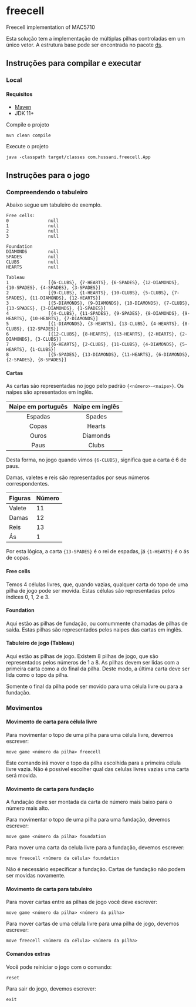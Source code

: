 # freecell
Freecell implementation of MAC5710

Esta solução tem a implementação de múltiplas pilhas controladas em um único vetor.
A estrutura base pode ser encontrada no pacote [ds](src/main/java/com/hussani/freecell/ds).

## Instruções para compilar e executar

### Local
#### Requisitos
- [Maven](http://maven.apache.org/)
- JDK 11+

Compile o projeto
```shell
mvn clean compile
```

Execute o projeto
```shell
java -classpath target/classes com.hussani.freecell.App
```

## Instruções para o jogo

### Compreendendo o tabuleiro

Abaixo segue um tabuleiro de exemplo.
```text
Free cells:
0               null           
1               null           
2               null           
3               null           

Foundation
DIAMONDS        null           
SPADES          null           
CLUBS           null           
HEARTS          null           

Tableau
1               [{6-CLUBS}, {7-HEARTS}, {6-SPADES}, {12-DIAMONDS}, {10-SPADES}, {4-SPADES}, {3-SPADES}]
2               [{9-CLUBS}, {1-HEARTS}, {10-CLUBS}, {5-CLUBS}, {7-SPADES}, {11-DIAMONDS}, {12-HEARTS}]
3               [{5-DIAMONDS}, {9-DIAMONDS}, {10-DIAMONDS}, {7-CLUBS}, {13-SPADES}, {3-DIAMONDS}, {1-SPADES}]
4               [{4-CLUBS}, {11-SPADES}, {9-SPADES}, {8-DIAMONDS}, {9-HEARTS}, {10-HEARTS}, {7-DIAMONDS}]
5               [{1-DIAMONDS}, {3-HEARTS}, {13-CLUBS}, {4-HEARTS}, {8-CLUBS}, {12-SPADES}]
6               [{12-CLUBS}, {8-HEARTS}, {13-HEARTS}, {2-HEARTS}, {2-DIAMONDS}, {3-CLUBS}]
7               [{6-HEARTS}, {2-CLUBS}, {11-CLUBS}, {4-DIAMONDS}, {5-HEARTS}, {1-CLUBS}]
8               [{5-SPADES}, {13-DIAMONDS}, {11-HEARTS}, {6-DIAMONDS}, {2-SPADES}, {8-SPADES}]
```

#### Cartas

As cartas são representadas no jogo pelo padrão `{<número>-<naipe>}`. 
Os naipes são apresentados em inglês.

| Naipe em português | Naipe em inglês |
|:------------------:|:---------------:|
|      Espadas       |     Spades      |
|       Copas        |     Hearts      |
|       Ouros        |    Diamonds     |
|        Paus        |      Clubs      |

Desta forma, no jogo quando vimos `{6-CLUBS}`, significa que a carta é 6 de paus.

Damas, valetes e reis são representados por seus números correspondentes.

| Figuras | Número |
|---------|--------|
| Valete  | 11     |
| Damas   | 12     |
| Reis    | 13     |
| Ás      | 1      |

Por esta lógica, a carta `{13-SPADES}` é o rei de espadas, 
já `{1-HEARTS}` é o ás de copas.

#### Free cells
Temos 4 células livres, que, quando vazias, qualquer carta do topo de uma pilha de jogo pode ser movida.
Estas células são representadas pelos índices 0, 1, 2 e 3.

#### Foundation
Aqui estão as pilhas de fundação, ou comummente chamadas de pilhas de saída.
Estas pilhas são representados pelos naipes das cartas em inglês.

#### Tabuleiro de jogo (Tableau)
Aqui estão as pilhas de jogo. Existem 8 pilhas de jogo, que são representados pelos números de 1 a 8.
As pilhas devem ser lidas com a primeira carta como a do final da pilha. 
Deste modo, a última carta deve ser lida como o topo da pilha.

Somente o final da pilha pode ser movido para uma célula livre ou para a fundação.

### Movimentos

#### Movimento de carta para célula livre

Para movimentar o topo de uma pilha para uma célula livre, devemos escrever:
```text
move game <número da pilha> freecell
```
Este comando irá mover o topo da pilha escolhida para a primeira célula livre vazia.
Não é possível escolher qual das celulas livres vazias uma carta será movida.

#### Movimento de carta para fundação

A fundação deve ser montada da carta de número mais baixo para o número mais alto.

Para movimentar o topo de uma pilha para uma fundação, devemos escrever:
```text
move game <número da pilha> foundation
```
Para mover uma carta da celula livre para a fundação, devemos escrever:
```text
move freecell <número da célula> foundation
```

Não é necessário especificar a fundação.
Cartas de fundação não podem ser movidas novamente.

#### Movimento de carta para tabuleiro

Para mover cartas entre as pilhas de jogo você deve escrever:
```text
move game <número da pilha> <número da pilha>
```

Para mover cartas de uma célula livre para uma pilha de jogo, devemos escrever:
```text
move freecell <número da célula> <número da pilha>
```

#### Comandos extras

Você pode reiniciar o jogo com o comando:
```text
reset
```

Para sair do jogo, devemos escrever:
```text
exit
```